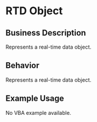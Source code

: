 # RTD Object

## Business Description
Represents a real-time data object.

## Behavior
Represents a real-time data object.

## Example Usage
No VBA example available.